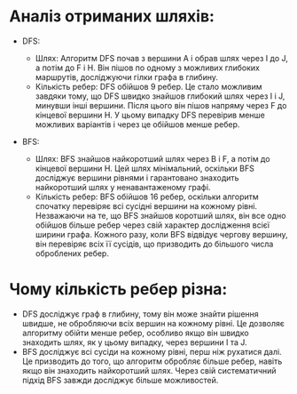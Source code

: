# Аналіз отриманих шляхів:

* DFS: 
    * Шлях: Алгоритм DFS почав з вершини A і обрав шлях через I до J, а потім до F і H. Він пішов по одному з можливих глибоких маршрутів, досліджуючи гілки графа в глибину.
    * Кількість ребер: DFS обійшов 9 ребер. Це стало можливим завдяки тому, що DFS швидко знайшов глибокий шлях через I і J, минувши інші вершини. Після цього він пішов напряму через F до кінцевої вершини H. У цьому випадку DFS перевірив менше можливих варіантів і через це обійшов менше ребер.

* BFS:
    * Шлях: BFS знайшов найкоротший шлях через B і F, а потім до кінцевої вершини H. Цей шлях мінімальний, оскільки BFS досліджує вершини рівнями і гарантовано знаходить найкоротший шлях у ненавантаженому графі.
    * Кількість ребер: BFS обійшов 16 ребер, оскільки алгоритм спочатку перевіряє всі сусідні вершини на кожному рівні. Незважаючи на те, що BFS знайшов коротший шлях, він все одно обійшов більше ребер через свій характер дослідження всієї ширини графа. Кожного разу, коли BFS відвідує чергову вершину, він перевіряє всіх її сусідів, що призводить до більшого числа оброблених ребер.

# Чому кількість ребер різна:

* DFS досліджує граф в глибину, тому він може знайти рішення швидше, не обробляючи всіх вершин на кожному рівні. Це дозволяє алгоритму обійти менше ребер, особливо якщо він швидко знаходить шлях, як у цьому випадку, через вершини I та J.
* BFS досліджує всі сусіди на кожному рівні, перш ніж рухатися далі. Це призводить до того, що алгоритм обробляє більше ребер, навіть якщо він знаходить найкоротший шлях. Через свій систематичний підхід BFS завжди досліджує більше можливостей.